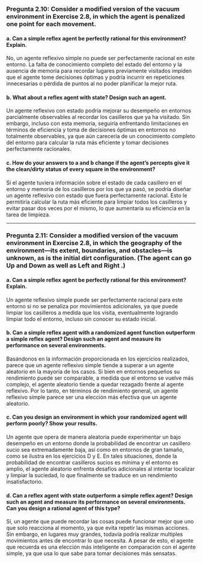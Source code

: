 ### Pregunta 2.10: Consider a modified version of the vacuum environment in Exercise 2.8, in which the agent is penalized one point for each movement.

#### a. Can a simple reflex agent be perfectly rational for this environment? Explain.

No, un agente reflexivo simple no puede ser perfectamente racional en este entorno. La falta de conocimiento completo del estado del entorno y la ausencia de memoria para recordar lugares previamente visitados impiden que el agente tome decisiones óptimas y podría incurrir en repeticiones innecesarias o pérdida de puntos al no poder planificar la mejor ruta.

#### b. What about a reflex agent with state? Design such an agent.

Un agente reflexivo con estado podría mejorar su desempeño en entornos parcialmente observables al recordar los casilleros que ya ha visitado. Sin embargo, incluso con esta memoria, seguiría enfrentando limitaciones en términos de eficiencia y toma de decisiones óptimas en entornos no totalmente observables, ya que aún carecería de un conocimiento completo del entorno para calcular la ruta más eficiente y tomar decisiones perfectamente racionales.

#### c. How do your answers to a and b change if the agent’s percepts give it the clean/dirty status of every square in the environment?

Si el agente tuviera información sobre el estado de cada casillero en el entorno y memoria de los casilleros por los que ya pasó, se podría diseñar un agente reflexivo con estado que fuera perfectamente racional. Esto le permitiría calcular la ruta más eficiente para limpiar todos los casilleros y evitar pasar dos veces por el mismo, lo que aumentaría su eficiencia en la tarea de limpieza.

---

### Pregunta 2.11: Consider a modified version of the vacuum environment in Exercise 2.8, in which the geography of the environment—its extent, boundaries, and obstacles—is unknown, as is the initial dirt configuration. (The agent can go Up and Down as well as Left and Right .)

#### a. Can a simple reflex agent be perfectly rational for this environment? Explain.

Un agente reflexivo simple puede ser perfectamente racional para este entorno si no se penaliza por movimientos adicionales, ya que puede limpiar los casilleros a medida que los visita, eventualmente logrando limpiar todo el entorno, incluso sin conocer su estado inicial.

#### b. Can a simple reflex agent with a randomized agent function outperform a simple reflex agent? Design such an agent and measure its performance on several environments.

Basándonos en la información proporcionada en los ejercicios realizados, parece que un agente reflexivo simple tiende a superar a un agente aleatorio en la mayoría de los casos. Si bien en entornos pequeños su rendimiento puede ser comparable, a medida que el entorno se vuelve más complejo, el agente aleatorio tiende a quedar rezagado frente al agente reflexivo. Por lo tanto, en términos de rendimiento general, un agente reflexivo simple parece ser una elección más efectiva que un agente aleatorio.

#### c. Can you design an environment in which your randomized agent will perform poorly? Show your results.

Un agente que opera de manera aleatoria puede experimentar un bajo desempeño en un entorno donde la probabilidad de encontrar un casillero sucio sea extremadamente baja, así como en entornos de gran tamaño, como se ilustra en los ejercicios D y E. En tales situaciones, donde la probabilidad de encontrar casilleros sucios es mínima y el entorno es amplio, el agente aleatorio enfrenta desafíos adicionales al intentar localizar y limpiar la suciedad, lo que finalmente se traduce en un rendimiento insatisfactorio.

#### d. Can a reflex agent with state outperform a simple reflex agent? Design such an agent and measure its performance on several environments. Can you design a rational agent of this type?

Sí, un agente que puede recordar las cosas puede funcionar mejor que uno que solo reacciona al momento, ya que evita repetir las mismas acciones. Sin embargo, en lugares muy grandes, todavía podría realizar multiples movimientos antes de encontrar lo que necesita. A pesar de esto, el agente que recuerda es una elección más inteligente en comparación con el agente simple, ya que usa lo que sabe para tomar decisiones más sensatas.
